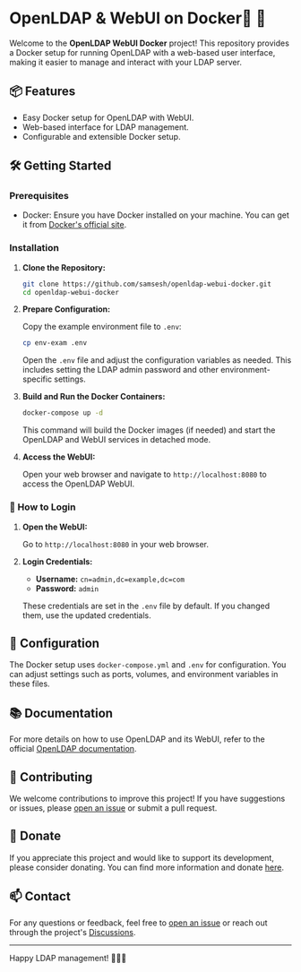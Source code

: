 # OpenLDAP & WebUI on Docker🐳 🚀

Welcome to the **OpenLDAP WebUI Docker** project! This repository provides a Docker setup for running OpenLDAP with a web-based user interface, making it easier to manage and interact with your LDAP server.

## 📦 Features

- Easy Docker setup for OpenLDAP with WebUI.
- Web-based interface for LDAP management.
- Configurable and extensible Docker setup.

## 🛠️ Getting Started

### Prerequisites

- Docker: Ensure you have Docker installed on your machine. You can get it from [Docker's official site](https://www.docker.com/get-started).

### Installation

1. **Clone the Repository:**

   ```bash
   git clone https://github.com/samsesh/openldap-webui-docker.git
   cd openldap-webui-docker
   ```

2. **Prepare Configuration:**

   Copy the example environment file to `.env`:

   ```bash
   cp env-exam .env
   ```

   Open the `.env` file and adjust the configuration variables as needed. This includes setting the LDAP admin password and other environment-specific settings.

3. **Build and Run the Docker Containers:**

   ```bash
   docker-compose up -d
   ```

   This command will build the Docker images (if needed) and start the OpenLDAP and WebUI services in detached mode.

4. **Access the WebUI:**

   Open your web browser and navigate to `http://localhost:8080` to access the OpenLDAP WebUI.

### 🔑 How to Login

1. **Open the WebUI:**

   Go to `http://localhost:8080` in your web browser.

2. **Login Credentials:**

   - **Username:** `cn=admin,dc=example,dc=com`
   - **Password:** `admin`

   These credentials are set in the `.env` file by default. If you changed them, use the updated credentials.

## 🔧 Configuration

The Docker setup uses `docker-compose.yml` and `.env` for configuration. You can adjust settings such as ports, volumes, and environment variables in these files.

## 📚 Documentation

For more details on how to use OpenLDAP and its WebUI, refer to the official [OpenLDAP documentation](https://www.openldap.org/doc/admin24/).

## 🚀 Contributing

We welcome contributions to improve this project! If you have suggestions or issues, please [open an issue](https://github.com/samsesh/openldap-webui-docker/issues) or submit a pull request.

## 💖 Donate

If you appreciate this project and would like to support its development, please consider donating. You can find more information and donate [here](https://github.com/samsesh/donate).

## 📫 Contact

For any questions or feedback, feel free to [open an issue](https://github.com/samsesh/openldap-webui-docker/issues) or reach out through the project's [Discussions](https://github.com/samsesh/openldap-webui-docker/discussions).

---

Happy LDAP management! 🧑‍💻🎉